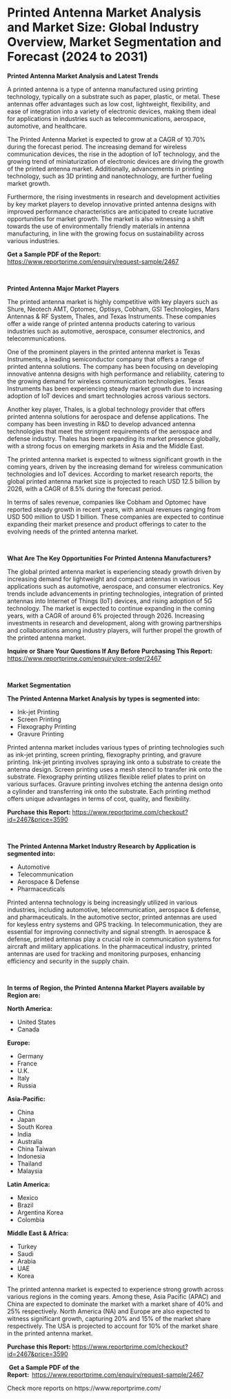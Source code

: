 <p><h1>Printed Antenna Market Analysis and Market Size: Global Industry Overview, Market Segmentation and Forecast (2024 to 2031)</h1></p><p><strong>Printed Antenna Market Analysis and Latest Trends</strong></p>
<p><p>A printed antenna is a type of antenna manufactured using printing technology, typically on a substrate such as paper, plastic, or metal. These antennas offer advantages such as low cost, lightweight, flexibility, and ease of integration into a variety of electronic devices, making them ideal for applications in industries such as telecommunications, aerospace, automotive, and healthcare.</p><p>The Printed Antenna Market is expected to grow at a CAGR of 10.70% during the forecast period. The increasing demand for wireless communication devices, the rise in the adoption of IoT technology, and the growing trend of miniaturization of electronic devices are driving the growth of the printed antenna market. Additionally, advancements in printing technology, such as 3D printing and nanotechnology, are further fueling market growth.</p><p>Furthermore, the rising investments in research and development activities by key market players to develop innovative printed antenna designs with improved performance characteristics are anticipated to create lucrative opportunities for market growth. The market is also witnessing a shift towards the use of environmentally friendly materials in antenna manufacturing, in line with the growing focus on sustainability across various industries.</p></p>
<p><strong>Get a Sample PDF of the Report:&nbsp;</strong> <a href="https://www.reportprime.com/enquiry/request-sample/2467">https://www.reportprime.com/enquiry/request-sample/2467</a></p>
<p>&nbsp;</p>
<p><strong>Printed Antenna Major Market Players</strong></p>
<p><p>The printed antenna market is highly competitive with key players such as Shure, Neotech AMT, Optomec, Optisys, Cobham, GSI Technologies, Mars Antennas & RF System, Thales, and Texas Instruments. These companies offer a wide range of printed antenna products catering to various industries such as automotive, aerospace, consumer electronics, and telecommunications.</p><p>One of the prominent players in the printed antenna market is Texas Instruments, a leading semiconductor company that offers a range of printed antenna solutions. The company has been focusing on developing innovative antenna designs with high performance and reliability, catering to the growing demand for wireless communication technologies. Texas Instruments has been experiencing steady market growth due to increasing adoption of IoT devices and smart technologies across various sectors.</p><p>Another key player, Thales, is a global technology provider that offers printed antenna solutions for aerospace and defense applications. The company has been investing in R&D to develop advanced antenna technologies that meet the stringent requirements of the aerospace and defense industry. Thales has been expanding its market presence globally, with a strong focus on emerging markets in Asia and the Middle East.</p><p>The printed antenna market is expected to witness significant growth in the coming years, driven by the increasing demand for wireless communication technologies and IoT devices. According to market research reports, the global printed antenna market size is projected to reach USD 12.5 billion by 2026, with a CAGR of 8.5% during the forecast period.</p><p>In terms of sales revenue, companies like Cobham and Optomec have reported steady growth in recent years, with annual revenues ranging from USD 500 million to USD 1 billion. These companies are expected to continue expanding their market presence and product offerings to cater to the evolving needs of the printed antenna market.</p></p>
<p>&nbsp;</p>
<p><strong>What Are The Key Opportunities For Printed Antenna Manufacturers?</strong></p>
<p><p>The global printed antenna market is experiencing steady growth driven by increasing demand for lightweight and compact antennas in various applications such as automotive, aerospace, and consumer electronics. Key trends include advancements in printing technologies, integration of printed antennas into Internet of Things (IoT) devices, and rising adoption of 5G technology. The market is expected to continue expanding in the coming years, with a CAGR of around 6% projected through 2026. Increasing investments in research and development, along with growing partnerships and collaborations among industry players, will further propel the growth of the printed antenna market.</p></p>
<p><strong>Inquire or Share Your Questions If Any Before Purchasing This Report:</strong> <a href="https://www.reportprime.com/enquiry/pre-order/2467">https://www.reportprime.com/enquiry/pre-order/2467</a></p>
<p>&nbsp;</p>
<p><strong>Market Segmentation</strong></p>
<p><strong>The Printed Antenna Market Analysis by types is segmented into:</strong></p>
<p><ul><li>Ink-jet Printing</li><li>Screen Printing</li><li>Flexography Printing</li><li>Gravure Printing</li></ul></p>
<p><p>Printed antenna market includes various types of printing technologies such as ink-jet printing, screen printing, flexography printing, and gravure printing. Ink-jet printing involves spraying ink onto a substrate to create the antenna design. Screen printing uses a mesh stencil to transfer ink onto the substrate. Flexography printing utilizes flexible relief plates to print on various surfaces. Gravure printing involves etching the antenna design onto a cylinder and transferring ink onto the substrate. Each printing method offers unique advantages in terms of cost, quality, and flexibility.</p></p>
<p><strong>Purchase this Report:&nbsp;</strong><a href="https://www.reportprime.com/checkout?id=2467&price=3590">https://www.reportprime.com/checkout?id=2467&price=3590</a></p>
<p>&nbsp;</p>
<p><strong>The Printed Antenna Market Industry Research by Application is segmented into:</strong></p>
<p><ul><li>Automotive</li><li>Telecommunication</li><li>Aerospace & Defense</li><li>Pharmaceuticals</li></ul></p>
<p><p>Printed antenna technology is being increasingly utilized in various industries, including automotive, telecommunication, aerospace & defense, and pharmaceuticals. In the automotive sector, printed antennas are used for keyless entry systems and GPS tracking. In telecommunication, they are essential for improving connectivity and signal strength. In aerospace & defense, printed antennas play a crucial role in communication systems for aircraft and military applications. In the pharmaceutical industry, printed antennas are used for tracking and monitoring purposes, enhancing efficiency and security in the supply chain.</p></p>
<p>&nbsp;</p>
<p><strong>In terms of Region, the Printed Antenna Market Players available by Region are:</strong></p>
<p>
    <p> <strong> North America: </strong>
        <ul>
            <li>United States</li>
            <li>Canada</li>
        </ul>
        </p> 
    <p> <strong> Europe: </strong>
        <ul>
            <li>Germany</li>
            <li>France</li>
            <li>U.K.</li>
            <li>Italy</li>
            <li>Russia</li>
        </ul>
        </p> 
    <p> <strong> Asia-Pacific: </strong>
        <ul>
            <li>China</li>
            <li>Japan</li>
            <li>South Korea</li>
            <li>India</li>
            <li>Australia</li>
            <li>China Taiwan</li>
            <li>Indonesia</li>
            <li>Thailand</li>
            <li>Malaysia</li>
        </ul>
        </p> 
    <p> <strong> Latin America: </strong>
        <ul>
            <li>Mexico</li>
            <li>Brazil</li>
            <li>Argentina Korea</li>
            <li>Colombia</li>
        </ul>
        </p> 
    <p> <strong> Middle East & Africa: </strong>
        <ul>
            <li>Turkey</li>
            <li>Saudi</li>
            <li>Arabia</li>
            <li>UAE</li>
            <li>Korea</li>
        </ul>
    </p>
    </p>
<p><p>The printed antenna market is expected to experience strong growth across various regions in the coming years. Among these, Asia Pacific (APAC) and China are expected to dominate the market with a market share of 40% and 25% respectively. North America (NA) and Europe are also expected to witness significant growth, capturing 20% and 15% of the market share respectively. The USA is projected to account for 10% of the market share in the printed antenna market.</p></p>
<p><strong>Purchase this Report: </strong><a href="https://www.reportprime.com/checkout?id=2467&price=3590">https://www.reportprime.com/checkout?id=2467&price=3590</a></p>
<p>&nbsp;<strong>Get a Sample PDF of the Report:&nbsp;&nbsp;</strong><a href="https://www.reportprime.com/enquiry/request-sample/2467">https://www.reportprime.com/enquiry/request-sample/2467</a></p>
<p><strong></strong></p>
<p>Check more reports on https://www.reportprime.com/</p>